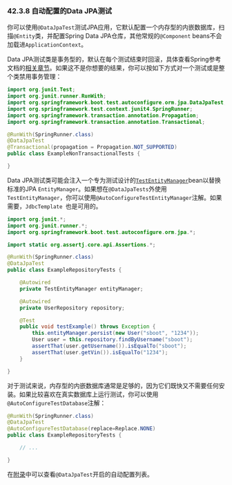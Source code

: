 ### 42.3.8 自动配置的Data JPA测试

你可以使用`@DataJpaTest`测试JPA应用，它默认配置一个内存型的内嵌数据库，扫描`@Entity`类，并配置Spring Data JPA仓库，其他常规的`@Component` beans不会加载进`ApplicationContext`。

Data JPA测试类是事务型的，默认在每个测试结束时回滚，具体查看Spring参考文档的[相关章节](https://docs.spring.io/spring/docs/5.0.0.RELEASE/spring-framework-reference/htmlsingle#testcontext-tx-enabling-transactions)。如果这不是你想要的结果，你可以按如下方式对一个测试或是整个类禁用事务管理：
```java
import org.junit.Test;
import org.junit.runner.RunWith;
import org.springframework.boot.test.autoconfigure.orm.jpa.DataJpaTest;
import org.springframework.test.context.junit4.SpringRunner;
import org.springframework.transaction.annotation.Propagation;
import org.springframework.transaction.annotation.Transactional;

@RunWith(SpringRunner.class)
@DataJpaTest
@Transactional(propagation = Propagation.NOT_SUPPORTED)
public class ExampleNonTransactionalTests {

}
```
Data JPA测试类可能会注入一个专为测试设计的[`TestEntityManager`](https://github.com/spring-projects/spring-boot/tree/v2.0.0.M2/spring-boot-test-autoconfigure/src/main/java/org/springframework/boot/test/autoconfigure/orm/jpa/TestEntityManager.java)bean以替换标准的JPA `EntityManager`。如果想在`@DataJpaTests`外使用`TestEntityManager`，你可以使用`@AutoConfigureTestEntityManager`注解。如果需要，`JdbcTemplate `也是可用的。
```java
import org.junit.*;
import org.junit.runner.*;
import org.springframework.boot.test.autoconfigure.orm.jpa.*;

import static org.assertj.core.api.Assertions.*;

@RunWith(SpringRunner.class)
@DataJpaTest
public class ExampleRepositoryTests {

    @Autowired
    private TestEntityManager entityManager;

    @Autowired
    private UserRepository repository;

    @Test
    public void testExample() throws Exception {
        this.entityManager.persist(new User("sboot", "1234"));
        User user = this.repository.findByUsername("sboot");
        assertThat(user.getUsername()).isEqualTo("sboot");
        assertThat(user.getVin()).isEqualTo("1234");
    }

}
```
对于测试来说，内存型的内嵌数据库通常是足够的，因为它们既快又不需要任何安装。如果比较喜欢在真实数据库上运行测试，你可以使用`@AutoConfigureTestDatabase`注解：
```java
@RunWith(SpringRunner.class)
@DataJpaTest
@AutoConfigureTestDatabase(replace=Replace.NONE)
public class ExampleRepositoryTests {

    // ...

}
```
在[附录](https://docs.spring.io/spring-boot/docs/2.0.0.M2/reference/htmlsingle/#test-auto-configuration)中可以查看`@DataJpaTest`开启的自动配置列表。
